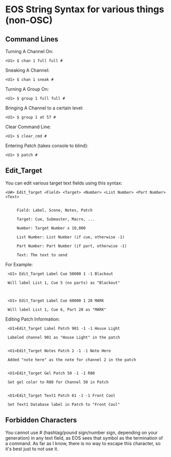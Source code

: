 # EOS String Syntax for various things (non-OSC)

## Command Lines

  Turning A Channel On:

    <U1> $ chan 1 full full #
    
  
  Sneaking A Channel:

    <U1> $ chan 1 sneak #
       
         
  Turning A Group On:

    <U1> $ group 1 full full #

  
  Bringing A Channel to a certain level:

    <U1> $ group 1 at 57 #
    
    
  Clear Command Line:

    <U1> $ clear_cmd #
       
         
  Entering Patch (takes console to blind):

    <U1> $ patch #


## Edit_Target

You can edit various target text fields using this syntax:

    <U#> Edit_Target <Field> <Target> <Number> <List Number> <Part Number> <Text>
    

         Field: Label, Scene, Notes, Patch
  
         Target: Cue, Submaster, Macro, ...
  
         Number: Target Number x 10,000
  
         List Number: List Number (if cue, otherwise -1)
  
         Part Number: Part Number (if part, otherwise -1)
  
         Text: The text to send
       
 For Example:
 
     <U1> Edit_Target Label Cue 50000 1 -1 Blackout
     
     Will label List 1, Cue 5 (no parts) as "Blackout"
     
     
     
     <U1> Edit_Target Label Cue 60000 1 20 MARK
     
     Will label List 1, Cue 6, Part 20 as "MARK"
 
 
 
 Editing Patch Information:
 
     <U1>Edit_Target Label Patch 901 -1 -1 House Light
     
     Labeled channel 901 as "House Light" in the patch


     <U1>Edit_Target Notes Patch 2 -1 -1 Note Here
     
     Added "note here" as the note for channel 2 in the patch
      
            
     <U1>Edit_Target Gel Patch 50 -1 -1 R80
     
     Set gel color to R80 for Channel 50 in Patch
          
     
     <U1>Edit_Target Text1 Patch 61 -1 -1 Front Cool
     
     Set Text1 Database label in Patch to "Front Cool"
     

## Forbidden Characters

You cannot use # (hashtag/pound sign/number sign, depending on your generation) in any text field, as EOS sees that symbol as the termination of a command. As far as I know, there is no way to escape this character, so it's best just to not use it. 
